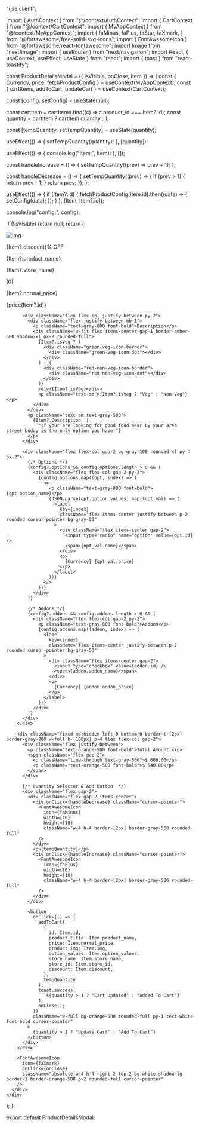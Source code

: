 "use client";

import { AuthContext } from "@/context/AuthContext";
import { CartContext } from "@/context/CartContext";
import { MyAppContext } from "@/context/MyAppContext";
import {
  faMinus,
  faPlus,
  faStar,
  faXmark,
} from "@fortawesome/free-solid-svg-icons";
import { FontAwesomeIcon } from "@fortawesome/react-fontawesome";
import Image from "next/image";
import { useRouter } from "next/navigation";
import React, { useContext, useEffect, useState } from "react";
import { toast } from "react-toastify";

const ProductDetailsModal = ({ isVisible, onClose, Item }) => {
  const { Currency, price, fetchProductConfig } = useContext(MyAppContext);
  const { cartItems, addToCart, updateCart } = useContext(CartContext);

  const [config, setConfig] = useState(null);

  const cartItem = cartItems.find((c) => c.product_id === Item?.id);
  const quantity = cartItem ? cartItem.quantity : 1;

  const [tempQuantity, setTempQuantity] = useState(quantity);

  useEffect(() => {
    setTempQuantity(quantity);
  }, [quantity]);

  useEffect(() => {
    console.log("Item:", Item);
  }, []);

  const handleIncrease = () => {
    setTempQuantity((prev) => prev + 1);
  };

  const handleDecrease = () => {
    setTempQuantity((prev) => {
      if (prev > 1) {
        return prev - 1;
      }
      return prev;
    });
  };

  useEffect(() => {
    if (Item?.id) {
      fetchProductConfig(Item.id).then((data) => {
        setConfig(data);
      });
    }
  }, [Item, Item?.id]);

  console.log("config:", config);

  if (!isVisible) return null;
  return (
    <div className="fixed bottom-0 md:inset-0 md:bg-black/25 backdrop-blur-sm flex items-center justify-center z-50">
      <div className="relative bg-white overflow-x-hidden mb-12 flex flex-col gap-4 w-full md:w-[500px] p-4 rounded-t-2xl   md:rounded-2xl z-50 md:z-0">
        <div className="h-[400px] overflow-y-auto mb-10">
          <div className="flex gap-2 items-center ">
            <div className="relative w-[100px] md:w-[120px] h-[100px] md:h-[120px] overflow-hidden bg-red-800 rounded-2xl">
              <Image
                src={Item?.img}
                alt="img"
                width={100}
                height={100}
                className="w-full h-full object-cover rounded-2xl"
              />
              <p className="absolute text-sm bottom-0 text-white font-bold px-2 bg-gradient-to-r from-black to-transparent">
                {Item?.discount}% OFF
              </p>
            </div>
            <div>
              <p className="font-bold">{Item?.product_name}</p>
              <p className="text-orange-500 text-sm">{Item?.store_name}</p>
              <div className="flex gap-1 text-sm text-gray-500 items-center">
                <FontAwesomeIcon icon={faStar} />
                <FontAwesomeIcon icon={faStar} />
                <FontAwesomeIcon icon={faStar} />
                <FontAwesomeIcon icon={faStar} />
                <p>(0)</p>
              </div>
              <span className="flex gap-2">
                <p className="text-gray-500 line-through">
                  {Item?.normal_price}
                </p>
                <p>{price(Item?.id)}</p>
              </span>
            </div>
          </div>

          <div className="flex flex-col justify-between py-2">
            <div className="flex justify-between mb-1">
              <p className="text-gray-800 font-bold">Description</p>
              <div className="w-fit flex items-center gap-1 border-amber-600 shadow-xl px-2 rounded-full">
                {Item?.isVeg ? (
                  <div className="green-veg-icon-border">
                    <div className="green-veg-icon-dot"></div>
                  </div>
                ) : (
                  <div className="red-non-veg-icon-border">
                    <div className="red-non-veg-icon-dot"></div>
                  </div>
                )}
                <div>{Item?.isVeg}</div>
                <p className="text-sm">{Item?.isVeg ? "Veg" : "Non-Veg"}</p>
              </div>
            </div>
            <p className="text-sm text-gray-500">
              {Item?.Description ||
                "If your are looking for good food near by your area street buddy is the only option you have!"}
            </p>
          </div>

          <div className="flex flex-col gap-2 bg-gray-100 rounded-xl py-4 px-2">
            {/* Options */}
            {config?.options && config.options.length > 0 && (
              <div className="flex flex-col gap-2 py-2">
                {config.options.map((opt, index) => (
                  <>
                    <p className="text-gray-800 font-bold">{opt.option_name}</p>
                    {JSON.parse(opt.option_values).map((opt_val) => (
                      <label
                        key={index}
                        className="flex items-center justify-between p-2 rounded cursor-pointer bg-gray-50"
                      >
                        <div className="flex items-center gap-2">
                          <input type="radio" name="option" value={opt.id} />
                          <span>{opt_val.name}</span>
                        </div>
                        <p>
                          {Currency} {opt_val.price}
                        </p>
                      </label>
                    ))}
                  </>
                ))}
              </div>
            )}

            {/* Addons */}
            {config?.addons && config.addons.length > 0 && (
              <div className="flex flex-col gap-2 py-2">
                <p className="text-gray-800 font-bold">Addons</p>
                {config.addons.map((addon, index) => (
                  <label
                    key={index}
                    className="flex items-center justify-between p-2 rounded cursor-pointer bg-gray-50"
                  >
                    <div className="flex items-center gap-2">
                      <input type="checkbox" value={addon.id} />
                      <span>{addon.addon_name}</span>
                    </div>
                    <p>
                      {Currency} {addon.addon_price}
                    </p>
                  </label>
                ))}
              </div>
            )}
          </div>
        </div>

        <div className="fixed md:hidden left-0 bottom-0 border-t-[2px] border-gray-200 w-full h-[100px] p-4 flex flex-col gap-2">
          <div className="flex justify-between">
            <p className="text-orange-500 font-bold">Total Amount:</p>
            <span className="flex gap-2">
              <p className="line-through text-gray-500">$ 600.00</p>
              <p className="text-orange-500 font-bold">$ 540.00</p>
            </span>
          </div>

          {/* Quantity Selector & Add button  */}
          <div className="flex gap-2">
            <div className="flex gap-2 items-center">
              <div onClick={handleDecrease} className="cursor-pointer">
                <FontAwesomeIcon
                  icon={faMinus}
                  width={10}
                  height={10}
                  className="w-4 h-4 border-[2px] border-gray-500 rounded-full"
                />
              </div>
              <p>{tempQuantity}</p>
              <div onClick={handleIncrease} className="cursor-pointer">
                <FontAwesomeIcon
                  icon={faPlus}
                  width={10}
                  height={10}
                  className="w-4 h-4 border-[2px] border-gray-500 rounded-full"
                />
              </div>
            </div>

            <button
              onClick={() => {
                addToCart(
                  {
                    id: Item.id,
                    product_title: Item.product_name,
                    price: Item.normal_price,
                    product_img: Item.img,
                    option_values: Item.option_values,
                    store_name: Item.store_name,
                    store_id: Item.store_id,
                    discount: Item.discount,
                  },
                  tempQuantity
                );
                toast.success(
                  `${quantity > 1 ? "Cart Updated" : "Added To Cart"}`
                );
                onClose();
              }}
              className="w-full bg-orange-500 rounded-full py-1 text-white font-bold cursor-pointer"
            >
              {quantity > 1 ? "Update Cart" : "Add To Cart"}
            </button>
          </div>
        </div>

        <FontAwesomeIcon
          icon={faXmark}
          onClick={onClose}
          className="absolute w-4 h-4 right-2 top-2 bg-white shadow-lg border-2 border-orange-500 p-2 rounded-full cursor-pointer"
        />
      </div>
    </div>
  );
};

export default ProductDetailsModal;
